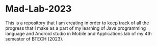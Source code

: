 # Mad-Lab-2023
This is a repository that I am creating in order to keep track of all the progress that I make as a part of my learning of Java programming language and Android studio in Mobile and Applications lab of my 4th semester of BTECH (2023).
